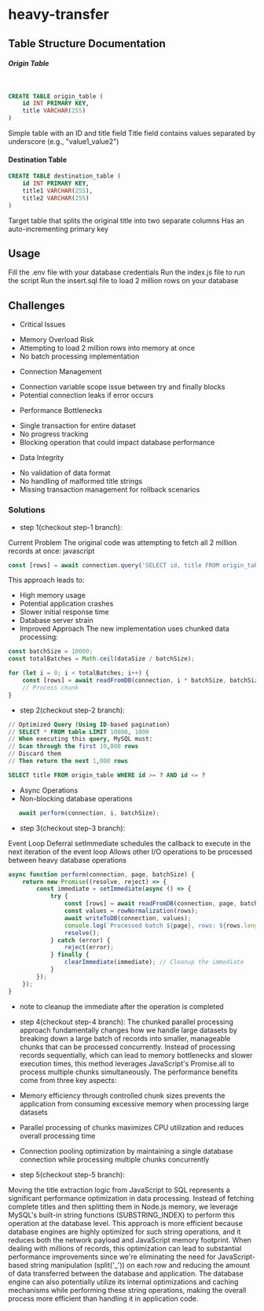 # heavy-transfer

## Table Structure Documentation
##### Origin Table
```sql


CREATE TABLE origin_table (
    id INT PRIMARY KEY,
    title VARCHAR(255)
)
```

Simple table with an ID and title field
Title field contains values separated by underscore (e.g., "value1_value2")
#### Destination Table
```sql
CREATE TABLE destination_table (
    id INT PRIMARY KEY,
    title1 VARCHAR(255),
    title2 VARCHAR(255)
)
```
Target table that splits the original title into two separate columns
Has an auto-incrementing primary key

## Usage
Fill the .env file with your database credentials
Run the index.js file to run the script
Run the insert.sql file to load 2 million rows on your database

## Challenges
* Critical Issues
- Memory Overload Risk
- Attempting to load 2 million rows into memory at once
- No batch processing implementation
* Connection Management
- Connection variable scope issue between try and finally blocks
- Potential connection leaks if error occurs
* Performance Bottlenecks
- Single transaction for entire dataset
- No progress tracking
- Blocking operation that could impact database performance
* Data Integrity
- No validation of data format
- No handling of malformed title strings
- Missing transaction management for rollback scenarios


### Solutions 

- step 1(checkout step-1 branch):

Current Problem The original code was attempting to fetch all 2 million records at once:
javascript

```javascript
const [rows] = await connection.query('SELECT id, title FROM origin_table');
```

This approach leads to:
- High memory usage
- Potential application crashes
- Slower initial response time
- Database server strain
- Improved Approach The new implementation uses chunked data processing:

```javascript
const batchSize = 10000;
const totalBatches = Math.ceil(dataSize / batchSize);

for (let i = 0; i < totalBatches; i++) {
    const [rows] = await readFromDB(connection, i * batchSize, batchSize);
    // Process chunk
}
```

- step 2(checkout step-2 branch):

```sql
// Optimized Query (Using ID-based pagination)
// SELECT * FROM table LIMIT 10000, 1000
// When executing this query, MySQL must:
// Scan through the first 10,000 rows
// Discard them
// Then return the next 1,000 rows

SELECT title FROM origin_table WHERE id >= ? AND id <= ?
```
* Async Operations
* Non-blocking database operations
```javascript
   await perform(connection, i, batchSize);
```


- step 3(checkout step-3 branch):

Event Loop Deferral
setImmediate schedules the callback to execute in the next iteration of the event loop
Allows other I/O operations to be processed between heavy database operations

```javascript
async function perform(connection, page, batchSize) {
    return new Promise((resolve, reject) => {
        const immediate = setImmediate(async () => {
            try {
                const [rows] = await readFromDB(connection, page, batchSize);
                const values = rowNormalization(rows);
                await writeToDB(connection, values);
                console.log(`Processed batch ${page}, rows: ${rows.length}`);
                resolve();
            } catch (error) {
                reject(error);
            } finally {
                clearImmediate(immediate); // Cleanup the immediate
            }
        });
    });
}
```
* note to cleanup the immediate after the operation is completed


- step 4(checkout step-4 branch):
The chunked parallel processing approach fundamentally changes how we handle large datasets by breaking down a large batch of records into smaller, manageable chunks that can be processed concurrently. Instead of processing records sequentially, which can lead to memory bottlenecks and slower execution times, this method leverages JavaScript's Promise.all to process multiple chunks simultaneously. The performance benefits come from three key aspects:
- Memory efficiency through controlled chunk sizes prevents the application from consuming excessive memory when processing large datasets
- Parallel processing of chunks maximizes CPU utilization and reduces overall processing time
- Connection pooling optimization by maintaining a single database connection while processing multiple chunks concurrently

- step 5(checkout step-5 branch):

Moving the title extraction logic from JavaScript to SQL represents a significant performance optimization in data processing. Instead of fetching complete titles and then splitting them in Node.js memory, we leverage MySQL's built-in string functions (SUBSTRING_INDEX) to perform this operation at the database level. This approach is more efficient because database engines are highly optimized for such string operations, and it reduces both the network payload and JavaScript memory footprint. When dealing with millions of records, this optimization can lead to substantial performance improvements since we're eliminating the need for JavaScript-based string manipulation (split('_')) on each row and reducing the amount of data transferred between the database and application. The database engine can also potentially utilize its internal optimizations and caching mechanisms while performing these string operations, making the overall process more efficient than handling it in application code.
